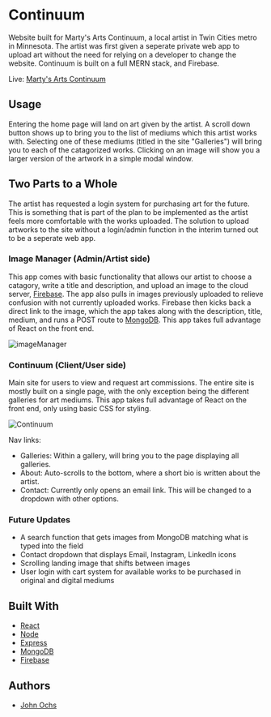 # Continuum
Website built for Marty's Arts Continuum, a local artist in Twin Cities metro in Minnesota. The artist was first given a seperate private web app to upload art without the need for relying on a developer to change the website.
Continuum is built on a full MERN stack, and Firebase.

Live: [Marty's Arts Continuum](https://artscontinuum.herokuapp.com)

## Usage
Entering the home page will land on art given by the artist. A scroll down button shows up to bring you to the list of mediums which this artist works with. Selecting one of these mediums (titled in the site "Galleries") will bring you to each of the catagorized works. Clicking on an image will show you a larger version of the artwork in a simple modal window.

## Two Parts to a Whole
The artist has requested a login system for purchasing art for the future. This is something that is part of the plan to be implemented as the artist feels more comfortable with the works uploaded.
The solution to upload artworks to the site without a login/admin function in the interim turned out to be a seperate web app.

### Image Manager (Admin/Artist side)
This app comes with basic functionality that allows our artist to choose a catagory, write a title and description, and upload an image to the cloud server, [Firebase](https://firebase.google.com). The app also pulls in images previously uploaded to relieve confusion with not currently uploaded works. Firebase then kicks back a direct link to the image, which the app takes along with the description, title, medium, and runs a POST route to [MongoDB](https://www.mongodb.com/what-is-mongodb).
This app takes full advantage of React on the front end.

![imageManager](https://firebasestorage.googleapis.com/v0/b/continuum-image-base.appspot.com/o/misc%2FScreen%20Shot%202020-02-27%20at%201.42.07%20PM.png?alt=media&token=a1e0dc00-000c-49d3-8ad6-385195bed47c)

### Continuum (Client/User side)
Main site for users to view and request art commissions. The entire site is mostly built on a single page, with the only exception being the different galleries for art mediums. This app takes full advantage of React on the front end, only using basic CSS for styling.

![Continuum](https://firebasestorage.googleapis.com/v0/b/continuum-image-base.appspot.com/o/misc%2FScreen%20Shot%202020-02-27%20at%201.49.24%20PM.png?alt=media&token=5f5eac62-df60-452d-ad35-c63978a4e022)

Nav links:
* Galleries: Within a gallery, will bring you to the page displaying all galleries.
* About: Auto-scrolls to the bottom, where a short bio is written about the artist.
* Contact: Currently only opens an email link. This will be changed to a dropdown with other options.

### Future Updates
* A search function that gets images from MongoDB matching what is typed into the field
* Contact dropdown that displays Email, Instagram, LinkedIn icons
* Scrolling landing image that shifts between images
* User login with cart system for available works to be purchased in original and digital mediums

## Built With
* [React](https://reactjs.org)
* [Node](https://nodejs.org/en/)
* [Express](https://expressjs.com)
* [MongoDB](https://www.mongodb.com/what-is-mongodb)
* [Firebase](https://firebase.google.com)

## Authors
* [John Ochs](https://github.com/BeardedBeauty)
